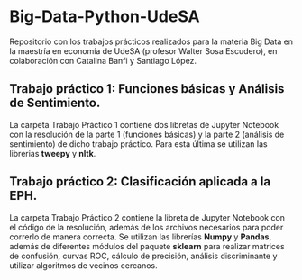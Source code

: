 # Big-Data-Python-UdeSA

Repositorio con los trabajos prácticos realizados para la materia Big Data en la maestría en economía de UdeSA (profesor Walter Sosa Escudero), en colaboración con Catalina Banfi y Santiago López.

## Trabajo práctico 1: Funciones básicas y Análisis de Sentimiento.

La carpeta Trabajo Práctico 1 contiene dos libretas de Jupyter Notebook con la resolución de la parte 1 (funciones básicas) y la parte 2 (análisis de sentimiento) de dicho trabajo práctico. Para esta última se utilizan las librerias **tweepy** y **nltk**. 

## Trabajo práctico 2: Clasificación aplicada a la EPH.

La carpeta Trabajo Práctico 2 contiene la libreta de Jupyter Notebook con el código de la resolución, además de los archivos necesarios para poder correrlo de manera correcta. Se utilizan las librerías **Numpy** y **Pandas**, además de diferentes módulos del paquete **sklearn** para realizar matrices de confusión, curvas ROC, cálculo de precisión, análisis discriminante y utilizar algoritmos de vecinos cercanos.
